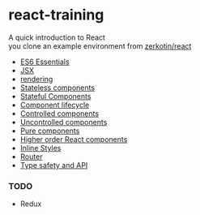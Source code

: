 # react-training
A quick introduction to React  
you clone an example environment from [zerkotin/react](http://github.com/zerkotin/react)

- [ES6 Essentials](docs/ES6.md)
- [JSX](docs/JSX.md)
- [rendering](docs/rendering.md)
- [Stateless components](docs/stateless-components.md)
- [Stateful Components](docs/stateful-components.md)
- [Component lifecycle](docs/component-lifecycle.md)
- [Controlled components](docs/controlled-components.md)
- [Uncontrolled components](docs/uncontrolled-components.md)
- [Pure components](docs/pure-components.md)
- [Higher order React components](https://github.com/zerkotin/react/blob/master/src/js/components/remote.jsx "Code example")
- [Inline Styles](https://github.com/zerkotin/react/blob/master/src/js/components/styles.js "My examples of inline styles")
- [Router](docs/router.md)
- [Type safety and API](docs/prop-types.md)

### TODO
- Redux
